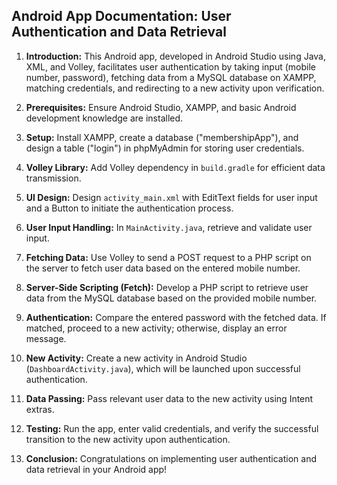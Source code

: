 ## Android App Documentation: User Authentication and Data Retrieval 

1. **Introduction:** This Android app, developed in Android Studio using Java, XML, and Volley, facilitates user authentication by taking input (mobile number, password), fetching data from a MySQL database on XAMPP, matching credentials, and redirecting to a new activity upon verification.

2. **Prerequisites:** Ensure Android Studio, XAMPP, and basic Android development knowledge are installed.

3. **Setup:** Install XAMPP, create a database ("membershipApp"), and design a table ("login") in phpMyAdmin for storing user credentials.

4. **Volley Library:** Add Volley dependency in `build.gradle` for efficient data transmission.

5. **UI Design:** Design `activity_main.xml` with EditText fields for user input and a Button to initiate the authentication process.

6. **User Input Handling:** In `MainActivity.java`, retrieve and validate user input.

7. **Fetching Data:** Use Volley to send a POST request to a PHP script on the server to fetch user data based on the entered mobile number.

8. **Server-Side Scripting (Fetch):** Develop a PHP script to retrieve user data from the MySQL database based on the provided mobile number.

9. **Authentication:** Compare the entered password with the fetched data. If matched, proceed to a new activity; otherwise, display an error message.

10. **New Activity:** Create a new activity in Android Studio (`DashboardActivity.java`), which will be launched upon successful authentication.

11. **Data Passing:** Pass relevant user data to the new activity using Intent extras.

12. **Testing:** Run the app, enter valid credentials, and verify the successful transition to the new activity upon authentication.

13. **Conclusion:** Congratulations on implementing user authentication and data retrieval in your Android app!

    
